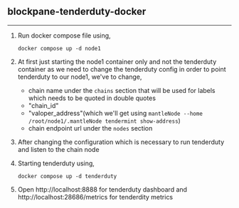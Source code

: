 ## blockpane-tenderduty-docker
---
1. Run docker compose file using,
    ```
    docker compose up -d node1
    ```

2. At first just starting the node1 container only and not the tenderduty container as we need to change the tenderduty config in order to point tenderduty to our node1, we've to change,
    - chain name under the `chains` section that will be used for labels which needs to be quoted in double quotes
    - "chain_id"
    - "valoper_address"(which we'll get using `mantleNode --home /root/node1/.mantleNode tendermint show-address`)
    - chain endpoint url under the `nodes` section

3. After changing the configuration which is necessary to run tenderduty and listen to the chain node

4. Starting tenderduty using,
    ```
    docker compose up -d tenderduty
    ```

5. Open http://localhost:8888 for tenderduty dashboard and http://localhost:28686/metrics for tenderdity metrics
